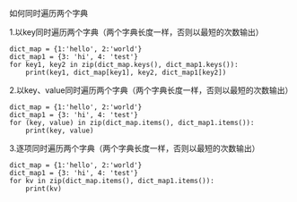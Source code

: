 如何同时遍历两个字典

1.以key同时遍历两个字典（两个字典长度一样，否则以最短的次数输出）

```
dict_map = {1:'hello', 2:'world'}
dict_map1 = {3: 'hi', 4: 'test'}
for key1, key2 in zip(dict_map.keys(), dict_map1.keys()):
    print(key1, dict_map[key1], key2, dict_map1[key2])
```

2.以key、value同时遍历两个字典（两个字典长度一样，否则以最短的次数输出）

```
dict_map = {1:'hello', 2:'world'}
dict_map1 = {3: 'hi', 4: 'test'}
for (key, value) in zip(dict_map.items(), dict_map1.items()):
    print(key, value)
```

3.逐项同时遍历两个字典（两个字典长度一样，否则以最短的次数输出）

```
dict_map = {1:'hello', 2:'world'}
dict_map1 = {3: 'hi', 4: 'test'}
for kv in zip(dict_map.items(), dict_map1.items()):
    print(kv)
```

